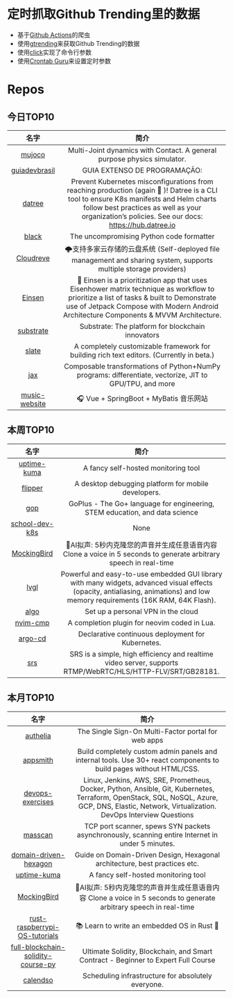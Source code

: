 # 定时抓取Github Trending里的数据
* 基于[Github Actions](https://docs.github.com/en/actions)的爬虫
* 使用[gtrending](https://github.com/hedythedev/gtrending)来获取Github Trending的数据
* 使用[click](https://github.com/pallets/click)实现了命令行参数
* 使用[Crontab Guru](https://crontab.guru/)来设置定时参数

# Repos
## 今日TOP10 
<!-- START OF DAILY_TOP10_REPOS -->
| 名字 | 简介 |
| :----: | :----: |
| [mujoco](https://github.com/deepmind/mujoco) | Multi-Joint dynamics with Contact. A general purpose physics simulator. |
| [guiadevbrasil](https://github.com/arthurspk/guiadevbrasil) | GUIA EXTENSO DE PROGRAMAÇÃO: |
| [datree](https://github.com/datreeio/datree) | Prevent Kubernetes misconfigurations from reaching production (again 😤 )! Datree is a CLI tool to ensure K8s manifests and Helm charts follow best practices as well as your organization’s policies. See our docs: https://hub.datree.io |
| [black](https://github.com/psf/black) | The uncompromising Python code formatter |
| [Cloudreve](https://github.com/cloudreve/Cloudreve) | 🌩支持多家云存储的云盘系统 (Self-deployed file management and sharing system, supports multiple storage providers) |
| [Einsen](https://github.com/Spikeysanju/Einsen) | 🎯 Einsen is a prioritization app that uses Eisenhower matrix technique as workflow to prioritize a list of tasks & built to Demonstrate use of Jetpack Compose with Modern Android Architecture Components & MVVM Architecture. |
| [substrate](https://github.com/paritytech/substrate) | Substrate: The platform for blockchain innovators |
| [slate](https://github.com/ianstormtaylor/slate) | A completely customizable framework for building rich text editors. (Currently in beta.) |
| [jax](https://github.com/google/jax) | Composable transformations of Python+NumPy programs: differentiate, vectorize, JIT to GPU/TPU, and more |
| [music-website](https://github.com/Yin-Hongwei/music-website) | 🎧 Vue + SpringBoot + MyBatis 音乐网站 |
<!-- END OF DAILY_TOP10_REPOS -->

## 本周TOP10
<!-- START OF WEEKLY_TOP10_REPOS -->
| 名字 | 简介 |
| :----: | :----: |
| [uptime-kuma](https://github.com/louislam/uptime-kuma) | A fancy self-hosted monitoring tool |
| [flipper](https://github.com/facebook/flipper) | A desktop debugging platform for mobile developers. |
| [gop](https://github.com/goplus/gop) | GoPlus - The Go+ language for engineering, STEM education, and data science |
| [school-dev-k8s](https://github.com/Slurmio/school-dev-k8s) | None |
| [MockingBird](https://github.com/babysor/MockingBird) | 🚀AI拟声: 5秒内克隆您的声音并生成任意语音内容 Clone a voice in 5 seconds to generate arbitrary speech in real-time |
| [lvgl](https://github.com/lvgl/lvgl) | Powerful and easy-to-use embedded GUI library with many widgets, advanced visual effects (opacity, antialiasing, animations) and low memory requirements (16K RAM, 64K Flash). |
| [algo](https://github.com/trailofbits/algo) | Set up a personal VPN in the cloud |
| [nvim-cmp](https://github.com/hrsh7th/nvim-cmp) | A completion plugin for neovim coded in Lua. |
| [argo-cd](https://github.com/argoproj/argo-cd) | Declarative continuous deployment for Kubernetes. |
| [srs](https://github.com/ossrs/srs) | SRS is a simple, high efficiency and realtime video server, supports RTMP/WebRTC/HLS/HTTP-FLV/SRT/GB28181. |
<!-- END OF WEEKLY_TOP10_REPOS -->

## 本月TOP10
<!-- START OF MONTHLY_TOP10_REPOS -->
| 名字 | 简介 |
| :----: | :----: |
| [authelia](https://github.com/authelia/authelia) | The Single Sign-On Multi-Factor portal for web apps |
| [appsmith](https://github.com/appsmithorg/appsmith) | Build completely custom admin panels and internal tools. Use 30+ react components to build pages without HTML/CSS. |
| [devops-exercises](https://github.com/bregman-arie/devops-exercises) | Linux, Jenkins, AWS, SRE, Prometheus, Docker, Python, Ansible, Git, Kubernetes, Terraform, OpenStack, SQL, NoSQL, Azure, GCP, DNS, Elastic, Network, Virtualization. DevOps Interview Questions |
| [masscan](https://github.com/robertdavidgraham/masscan) | TCP port scanner, spews SYN packets asynchronously, scanning entire Internet in under 5 minutes. |
| [domain-driven-hexagon](https://github.com/Sairyss/domain-driven-hexagon) | Guide on Domain-Driven Design, Hexagonal architecture, best practices etc. |
| [uptime-kuma](https://github.com/louislam/uptime-kuma) | A fancy self-hosted monitoring tool |
| [MockingBird](https://github.com/babysor/MockingBird) | 🚀AI拟声: 5秒内克隆您的声音并生成任意语音内容 Clone a voice in 5 seconds to generate arbitrary speech in real-time |
| [rust-raspberrypi-OS-tutorials](https://github.com/rust-embedded/rust-raspberrypi-OS-tutorials) | 📚 Learn to write an embedded OS in Rust 🦀 |
| [full-blockchain-solidity-course-py](https://github.com/smartcontractkit/full-blockchain-solidity-course-py) | Ultimate Solidity, Blockchain, and Smart Contract - Beginner to Expert Full Course | Python Edition |
| [calendso](https://github.com/calendso/calendso) | Scheduling infrastructure for absolutely everyone. |
<!-- END OF MONTHLY_TOP10_REPOS -->
